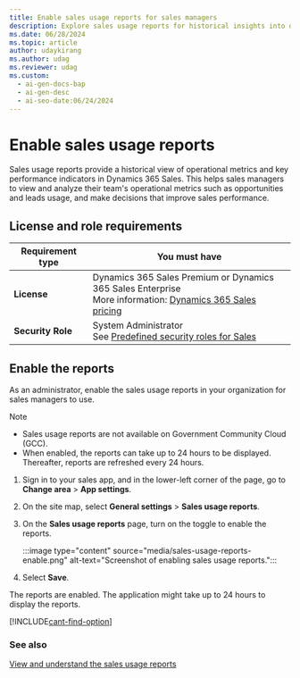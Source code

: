 ```yaml
---
title: Enable sales usage reports for sales managers
description: Explore sales usage reports for historical insights into operational metrics and key performance indicators in Sales.
ms.date: 06/28/2024
ms.topic: article
author: udaykirang
ms.author: udag
ms.reviewer: udag
ms.custom:
  - ai-gen-docs-bap
  - ai-gen-desc
  - ai-seo-date:06/24/2024
---
```


# Enable sales usage reports

Sales usage reports provide a historical view of operational metrics and key performance indicators in Dynamics 365 Sales. This helps sales managers to view and analyze their team's operational metrics such as opportunities and leads usage, and make decisions that improve sales performance.

## License and role requirements
| Requirement type | You must have |
|-----------------------|---------|
| **License** | Dynamics 365 Sales Premium or Dynamics 365 Sales Enterprise<br>More information: [Dynamics 365 Sales pricing](https://dynamics.microsoft.com/sales/pricing/) |
| **Security Role** | System Administrator <br>  See [Predefined security roles for Sales](security-roles-for-sales.md)|

## Enable the reports

As an administrator, enable the sales usage reports in your organization for sales managers to use. 

>[!NOTE]
>- Sales usage reports are not available on Government Community Cloud (GCC).
>- When enabled, the reports can take up to 24 hours to be displayed. Thereafter, reports are refreshed every 24 hours.  

1. Sign in to your sales app, and in the lower-left corner of the page, go to **Change area** > **App settings**.  

1. On the site map, select **General settings** > **Sales usage reports**.

1. On the **Sales usage reports** page, turn on the toggle to enable the reports.

    :::image type="content" source="media/sales-usage-reports-enable.png" alt-text="Screenshot of enabling sales usage reports.":::

1. Select **Save**.  

The reports are enabled. The application might take up to 24 hours to display the reports.  

[!INCLUDE[cant-find-option](../includes/cant-find-option.md)] 

### See also

[View and understand the sales usage reports](view-understand-sales-usage-reports.md)
